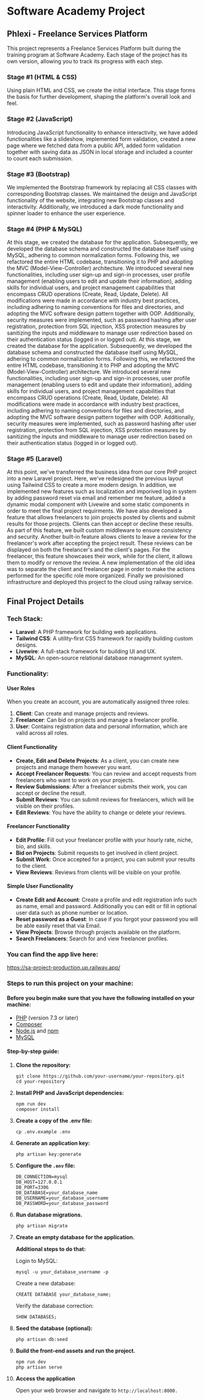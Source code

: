 # Software Academy Project

## Phlexi - Freelance Services Platform

This project represents a Freelance Services Platform built during the training program at Software Academy. Each stage of the project has its own version, allowing you to track its progress with each step.

### Stage #1 (HTML & CSS)

Using plain HTML and CSS, we create the initial interface. This stage forms the basis for further development, shaping the platform's overall look and feel.

### Stage #2 (JavaScript)

Introducing JavaScript functionality to enhance interactivity, we have added functionalities like a slideshow, implemented form validation, created a new page where we fetched data from a public API, added form validation together with saving data as JSON in local storage and included a counter to count each submission.

### Stage #3 (Bootstrap)

We implemented the Bootstrap framework by replacing all CSS classes with corresponding Bootstrap classes. We maintained the design and JavaScript functionality of the website, integrating new Bootstrap classes and interactivity. Additionally, we introduced a dark mode functionality and spinner loader to enhance the user experience.

### Stage #4 (PHP & MySQL)

At this stage, we created the database for the application. Subsequently, we developed the database schema and constructed the database itself using MySQL, adhering to common normalization forms. Following this, we refactored the entire HTML codebase, transitioning it to PHP and adopting the MVC (Model-View-Controller) architecture. We introduced several new functionalities, including user sign-up and sign-in processes, user profile management (enabling users to edit and update their information), adding skills for individual users, and project management capabilities that encompass CRUD operations (Create, Read, Update, Delete). All modifications were made in accordance with industry best practices, including adhering to naming conventions for files and directories, and adopting the MVC software design pattern together with OOP. Additionally, security measures were implemented, such as password hashing after user registration, protection from SQL injection, XSS protection measures by sanitizing the inputs and middleware to manage user redirection based on their authentication status (logged in or logged out).
At this stage, we created the database for the application. Subsequently, we developed the database schema and constructed the database itself using MySQL, adhering to common normalization forms. Following this, we refactored the entire HTML codebase, transitioning it to PHP and adopting the MVC (Model-View-Controller) architecture. We introduced several new functionalities, including user sign-up and sign-in processes, user profile management (enabling users to edit and update their information), adding skills for individual users, and project management capabilities that encompass CRUD operations (Create, Read, Update, Delete). All modifications were made in accordance with industry best practices, including adhering to naming conventions for files and directories, and adopting the MVC software design pattern together with OOP. Additionally, security measures were implemented, such as password hashing after user registration, protection from SQL injection, XSS protection measures by sanitizing the inputs and middleware to manage user redirection based on their authentication status (logged in or logged out).

### Stage #5 (Laravel)

At this point, we've transferred the business idea from our core PHP project into a new Laravel project. Here, we've redesigned the previous layout using Tailwind CSS to create a more modern design. In addition, we implemented new features such as localization and imporived log in system by adding password reset via email and remember me feature, added a dynamic modal component with Livewire and some static components in order to meet the final project requirments. We have also developed a feature that allows freelancers to join projects posted by clients and submit results for those projects. Clients can then accept or decline these results. As part of this feature, we built custom middleware to ensure consistency and security. Another built-in feature allows clients to leave a review for the freelancer's work after accepting the project result. These reviews can be displayed on both the freelancer's and the client's pages. For the freelancer, this feature showcases their work, while for the client, it allows them to modify or remove the review. A new implementation of the old idea was to separate the client and freelancer page in order to make the actions performed for the specific role more organized. Finally we provisioned infrastructure and deployed this project to the cloud using railway service. 


## Final Project Details

### Tech Stack:
- **Laravel**: A PHP framework for building web applications.
- **Tailwind CSS**: A utility-first CSS framework for rapidly building custom designs.
- **Livewire**: A full-stack framework for building UI and UX.
- **MySQL**: An open-source relational database management system.

### Functionality: 

#### User Roles

When you create an account, you are automatically assigned three roles:

1. **Client**: Can create and manage projects and reviews.
2. **Freelancer**: Can bid on projects and manage a freelancer profile.
3. **User**: Contains registration data and personal information, which are valid across all roles.

#### Client Functionality

- **Create, Edit and Delete Projects**: As a client, you can create new projects and manage them however you want.
- **Accept Freelancer Requests**: You can review and accept requests from freelancers who want to work on your projects.
- **Review Submissions**: After a freelancer submits their work, you can accept or decline the result.
- **Submit Reviews**: You can submit reviews for freelancers, which will be visible on their profiles.
- **Edit Reviews**: You have the ability to change or delete your reviews.

#### Freelancer Functionality

- **Edit Profile**: Fill out your freelancer profile with your hourly rate, niche, bio, and skills.
- **Bid on Projects**: Submit requests to get involved in client project.
- **Submit Work**: Once accepted for a project, you can submit your results to the client.
- **View Reviews**: Reviews from clients will be visible on your profile.

#### Simple User Functionality

- **Create Edit and Account**: Create a profile and edit registration info such as name, email and password. Additionally you can edit or fill in optional user data such as phone number or location.
- **Reset password as a Guest**: In case if you forgot your password you will be able easily reset that via Email.
- **View Projects**: Browse through projects available on the platform.
- **Search Freelancers**: Search for and view freelancer profiles.

### You can find the app live here:
https://sa-project-production.up.railway.app/

### Steps to run this project on your machine:
#### Before you begin make sure that you have the following installed on your machine:
- [PHP](https://www.php.net/downloads) (version 7.3 or later)
- [Composer](https://getcomposer.org/)
- [Node.js](https://nodejs.org/) and [npm](https://www.npmjs.com/)
- [MySQL](https://www.mysql.com/downloads/)


#### Step-by-step guide: 

1. **Clone the repository:**

   ```
   git clone https://github.com/your-username/your-repository.git
   cd your-repository 
    ```

2. **Install PHP and JavaScript dependencies:**
    ```
    npm run dev
    composer install
    ```

3. **Create a copy of the .env file:**
    ```
    cp .env.example .env
    ```

4. **Generate an application key:**
    ```
    php artisan key:generate
    ```

5. **Configure the `.env` file:**
  
    ```
    DB_CONNECTION=mysql
    DB_HOST=127.0.0.1
    DB_PORT=3306
    DB_DATABASE=your_database_name
    DB_USERNAME=your_database_username
    DB_PASSWORD=your_database_password
    ```

6. **Run database migrations.**
  
    ```
    php artisan migrate
    ```

7. **Create an empty database for the application.**

    **Additional steps to do that:**

    Login to MySQL:
    ```
    mysql -u your_database_username -p
    ```
    Create a new database: 
    ```
    CREATE DATABASE your_database_name;
    ```
    Verify the database correction:
    ```
    SHOW DATABASES;
    ```

8. **Seed the database (optional):**
  
    ```
    php artisan db:seed
    ```

9. **Build the front-end assets and run the project.**
  
    ```
    npm run dev
    php artisan serve
    ```

10. **Access the application**

    Open your web browser and navigate to `http://localhost:8000.`


